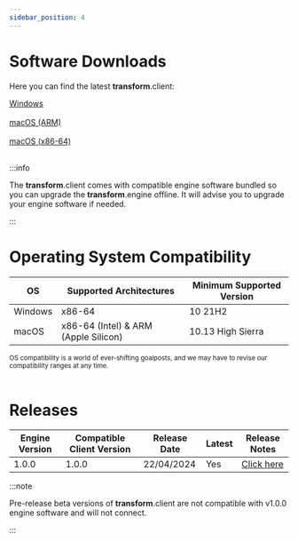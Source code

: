 ```yaml
---
sidebar_position: 4
---
```


# Software Downloads

Here you can find the latest **transform**.client:

<a class="button button--lg button--primary" href="https://downloads.fourieraudio.com/transform/latest/FourierTransform-Latest-win32.exe">Windows</a>
<br/><br/>
<a class="button button--lg button--primary" href="https://downloads.fourieraudio.com/transform/latest/FourierTransform-Latest-arm64.zip">macOS (ARM)</a>
<br/><br/>
<a class="button button--lg button--primary" href="https://downloads.fourieraudio.com/transform/latest/FourierTransform-Latest-x64.zip">macOS (x86-64)</a>
<br/><br/>

:::info

The **transform**.client comes with compatible engine software bundled so you can upgrade the **transform**.engine offline.
It will advise you to upgrade your engine software if needed.

:::

# Operating System Compatibility

| OS      | Supported Architectures              | Minimum Supported Version |
| ------- | ------------------------------------ | ------------------------- |
| Windows | x86-64                               | 10 21H2                   |
| macOS   | x86-64 (Intel) & ARM (Apple Silicon) | 10.13 High Sierra         |

<small>OS compatibility is a world of ever-shifting goalposts, and we may have to revise our
compatibility ranges at any time.</small>
<br /><br />

# Releases

| Engine Version | Compatible Client Version | Release Date | Latest | Release Notes        |
| -------------- | ------------------------- | ------------ | ------ | -------------------- |
| 1.0.0          | 1.0.0                     | 22/04/2024   | Yes    | [Click here](v1-0-0) |

:::note

Pre-release beta versions of **transform**.client are not compatible with v1.0.0 engine software and
will not connect.

:::
